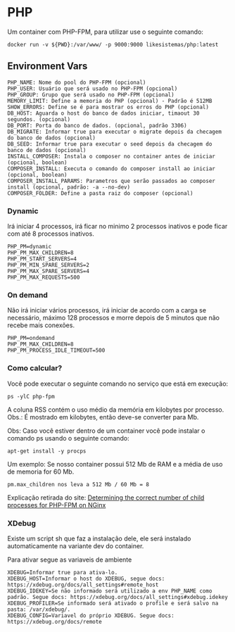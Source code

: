# PHP

Um container com PHP-FPM, para utilizar use o seguinte comando:

```
docker run -v ${PWD}:/var/www/ -p 9000:9000 likesistemas/php:latest
```

## Environment Vars
```
PHP_NAME: Nome do pool do PHP-FPM (opcional)
PHP_USER: Usuário que será usado no PHP-FPM (opcional)
PHP_GROUP: Grupo que será usado no PHP-FPM (opcional)
MEMORY_LIMIT: Define a memoria do PHP (opcional) - Padrão é 512MB
SHOW_ERRORS: Define se é para mostrar os erros do PHP (opcional)
DB_HOST: Aguarda o host do banco de dados iniciar, timaout 30 segundos. (opcional)
DB_PORT: Porta do banco de dados. (opcional, padrão 3306)
DB_MIGRATE: Informar true para executar o migrate depois da checagem do banco de dados (opcional)
DB_SEED: Informar true para executar o seed depois da checagem do banco de dados (opcional)
INSTALL_COMPOSER: Instala o composer no container antes de iniciar (opcional, boolean)
COMPOSER_INSTALL: Executa o comando do composer install ao iniciar (opcional, boolean)
COMPOSER_INSTALL_PARAMS: Parametros que serão passados ao composer install (opcional, padrão: -a --no-dev)
COMPOSER_FOLDER: Define a pasta raiz do composer (opcional)
```

### Dynamic
Irá iniciar 4 processos, irá ficar no minimo 2 processos inativos e pode ficar com até 8 processos inativos.

```
PHP_PM=dynamic
PHP_PM_MAX_CHILDREN=8
PHP_PM_START_SERVERS=4
PHP_PM_MIN_SPARE_SERVERS=2
PHP_PM_MAX_SPARE_SERVERS=4
PHP_PM_MAX_REQUESTS=500
```

### On demand
Não irá iniciar vários processos, irá iniciar de acordo com a carga se necessário, máximo 128 processos e morre depois de 5 minutos que não recebe mais conexões.

```
PHP_PM=ondemand
PHP_PM_MAX_CHILDREN=8
PHP_PM_PROCESS_IDLE_TIMEOUT=500
```

### Como calcular?
Você pode executar o seguinte comando no serviço que está em execução:

```
ps -ylC php-fpm
```

A coluna RSS contém o uso médio da memória em kilobytes por processo. Obs.: É mostrado em kilobytes, então deve-se converter para Mb.

Obs: Caso você estiver dentro de um container você pode instalar o comando ps usando o seguinte comando:

```
apt-get install -y procps
```

Um exemplo: 
Se nosso container possui 512 Mb de RAM e a média de uso de memoria for 60 Mb.

```
pm.max_children nos leva a 512 Mb / 60 Mb = 8
```

Explicação retirada do site: <a href="https://www.kinamo.be/en/support/faq/determining-the-correct-number-of-child-processes-for-php-fpm-on-nginx">Determining the correct number of child processes for PHP-FPM on NGinx</a>

### XDebug
Existe um script sh que faz a instalação dele, ele será instalado automaticamente na variante dev do container.

Para ativar segue as variaveis de ambiente

```
XDEBUG=Informar true para ativa-lo.
XDEBUG_HOST=Informar o host do XDEBUG, segue docs: https://xdebug.org/docs/all_settings#remote_host
XDEBUG_IDEKEY=Se não informado será utilizado a env PHP_NAME como padrão. Segue docs: https://xdebug.org/docs/all_settings#xdebug.idekey
XDEBUG_PROFILER=Se informado será ativado o profile e será salvo na pasta: /var/xdebug/.
XDEBUG_CONFIG=Variavel do próprio XDEBUG. Segue docs: https://xdebug.org/docs/remote
```